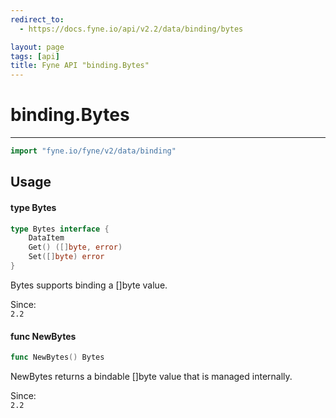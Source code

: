 ```yaml
---
redirect_to:
  - https://docs.fyne.io/api/v2.2/data/binding/bytes

layout: page
tags: [api]
title: Fyne API "binding.Bytes"
---
```



# binding.Bytes
---
```go
import "fyne.io/fyne/v2/data/binding"
```

## Usage

#### type Bytes

```go
type Bytes interface {
	DataItem
	Get() ([]byte, error)
	Set([]byte) error
}
```

Bytes supports binding a []byte value.


<div class="since">Since: <code>
2.2</code></div>

#### func  NewBytes

```go
func NewBytes() Bytes
```
NewBytes returns a bindable []byte value that is managed internally.


<div class="since">Since: <code>
2.2</code></div>

